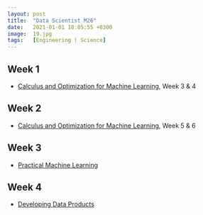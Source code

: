 ```yaml
---
layout: post
title:  "Data Scientist M26"
date:   2021-01-01 18:05:55 +0300
image:  19.jpg
tags:   [Engineering | Science]
---
```

## Week 1
- [Calculus and Optimization for Machine Learning](https://www.coursera.org/learn/calculus-and-optimization-for-machine-learning#syllabus), Week 3 & 4

## Week 2
- [Calculus and Optimization for Machine Learning](https://www.coursera.org/learn/calculus-and-optimization-for-machine-learning#syllabus), Week 5 & 6

## Week 3
- [Practical Machine Learning](https://www.coursera.org/learn/practical-machine-learning)

## Week 4
- [Developing Data Products](https://www.coursera.org/learn/data-products)


[jekyll-docs]: https://jekyllrb.com/docs/home
[jekyll-gh]:   https://github.com/jekyll/jekyll
[jekyll-talk]: https://talk.jekyllrb.com/
